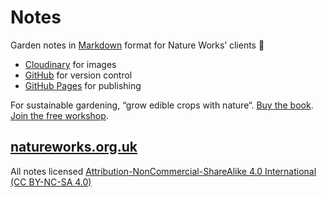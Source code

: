 # Notes

Garden notes in [Markdown](https://en.wikipedia.org/wiki/Markdown) format for Nature Works’ clients 🌱

* [Cloudinary](https://cloudinary.com) for images
* [GitHub](https://github.com/growdigital/) for version control
* [GitHub Pages](https://docs.github.com/en/pages) for publishing

For sustainable gardening, “grow edible crops with nature“. [Buy the book](https://www.agroforestry.co.uk/product/creating-a-forest-garden-2/). [Join the free workshop](https://www.natureworks.org.uk/courses/realtime/). 

## [natureworks.org.uk](https://www.natureworks.org.uk/)


All notes licensed [Attribution-NonCommercial-ShareAlike 4.0 International (CC BY-NC-SA 4.0)](https://creativecommons.org/licenses/by-nc-sa/4.0/)
